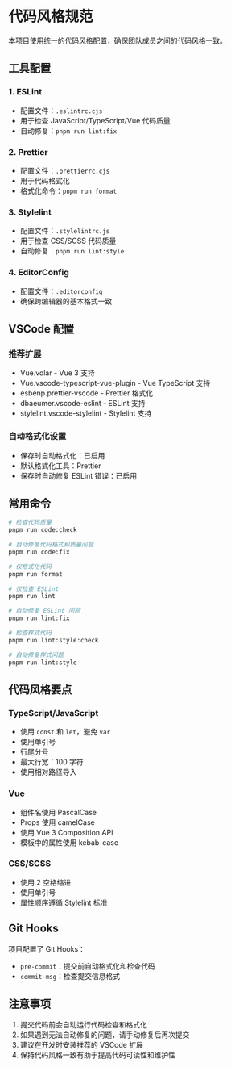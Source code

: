 # 代码风格规范

本项目使用统一的代码风格配置，确保团队成员之间的代码风格一致。

## 工具配置

### 1. ESLint

- 配置文件：`.eslintrc.cjs`
- 用于检查 JavaScript/TypeScript/Vue 代码质量
- 自动修复：`pnpm run lint:fix`

### 2. Prettier

- 配置文件：`.prettierrc.cjs`
- 用于代码格式化
- 格式化命令：`pnpm run format`

### 3. Stylelint

- 配置文件：`.stylelintrc.js`
- 用于检查 CSS/SCSS 代码质量
- 自动修复：`pnpm run lint:style`

### 4. EditorConfig

- 配置文件：`.editorconfig`
- 确保跨编辑器的基本格式一致

## VSCode 配置

### 推荐扩展

- Vue.volar - Vue 3 支持
- Vue.vscode-typescript-vue-plugin - Vue TypeScript 支持
- esbenp.prettier-vscode - Prettier 格式化
- dbaeumer.vscode-eslint - ESLint 支持
- stylelint.vscode-stylelint - Stylelint 支持

### 自动格式化设置

- 保存时自动格式化：已启用
- 默认格式化工具：Prettier
- 保存时自动修复 ESLint 错误：已启用

## 常用命令

```bash
# 检查代码质量
pnpm run code:check

# 自动修复代码格式和质量问题
pnpm run code:fix

# 仅格式化代码
pnpm run format

# 仅检查 ESLint
pnpm run lint

# 自动修复 ESLint 问题
pnpm run lint:fix

# 检查样式代码
pnpm run lint:style:check

# 自动修复样式问题
pnpm run lint:style
```

## 代码风格要点

### TypeScript/JavaScript

- 使用 `const` 和 `let`，避免 `var`
- 使用单引号
- 行尾分号
- 最大行宽：100 字符
- 使用相对路径导入

### Vue

- 组件名使用 PascalCase
- Props 使用 camelCase
- 使用 Vue 3 Composition API
- 模板中的属性使用 kebab-case

### CSS/SCSS

- 使用 2 空格缩进
- 使用单引号
- 属性顺序遵循 Stylelint 标准

## Git Hooks

项目配置了 Git Hooks：

- `pre-commit`：提交前自动格式化和检查代码
- `commit-msg`：检查提交信息格式

## 注意事项

1. 提交代码前会自动运行代码检查和格式化
2. 如果遇到无法自动修复的问题，请手动修复后再次提交
3. 建议在开发时安装推荐的 VSCode 扩展
4. 保持代码风格一致有助于提高代码可读性和维护性
